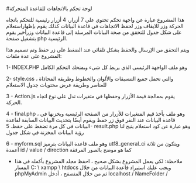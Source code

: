 #لوحة تحكم بالاتجاهات للقاعدة المتحركة

هذا المشروع عبارة عن واجهة تحكم تحتوي على 7  أزرار، 4  أزرار رئيسية للتحكم باتجاه الحركة وزر للايقاف  وزر لحفظ الاتجاهات في قاعدة البيانات
كذلك يقوم بإظهاراستعلام على شكل جدول للتحقق من صحة البيانات المرسلة إلى قاعدة البيانات وزرأخير يقوم بتشغيل صفحة php الرئيسية.

ويتم التحقق من الإرسال والحفظ بشكل تلقائي عند الضغط على زر حفظ  وتم تصميم هذا المشروع على عدة ملفات:

1- INDEX.PHP وهو ملف الواجهة الرئيسي الذي يربط كل شيء ويمنحك التحكم الكامل

2- style.css ، والتي تحمل جميع التنسيقات والألوان والخطوط وطريقة المحاذاة للعناصر وطريقة عرض محتويات جدول الاستعلام

3 - Action.js يقوم بمعالجة قيمة الأزرار وحفظها  في متغيرات تدل على نوع اتجاه الحركة.

4 - final.php ، وهو ملف يأخذ  قيم المتغيرات للأزرار من الصفحة الرئيسية ويخزنها في قاعدة البيانات عند النقر فوق زر حفظ ويقوم أيضًا بتحديث البيانات السابقة لقاعدة البيانات في كل مرة تضغط على حفظ.
5- result.php وهو عبارة عن كود استعلام يتيح لنا رؤية البيانات المخزنة في شكل جدول

6 - myform.sql وهو ملف قاعدة البيانات بترميز utf8_general_ci ويتكون من ثلاثة أعمدة id / value / direction كما هو موضح بالصور المرفقة

* ملاحظة: لكي يعمل المشروع  بشكل صحيح ، احفظ مجلد المشروع بأكمله في هذا المسار
 C: \ xampp \ htdocs 
ويجب عليك استيراد قاعدة البيانات من خلال phpMyAdmin
 ثم من خلال المتصفح ، أدخل localhost / NameFolder /
